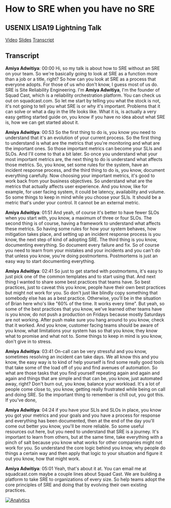 # How to SRE when you have no SRE
## USENIX LISA19 Lightning Talk

[Video](https://www.youtube.com/watch?v=eP6rgkbRh4g) [Slides](https://www.slideshare.net/squadcastHQ/how-to-sre-when-you-have-no-sre) [Transcript](#Transcript)

## Transcript
**Amiya Adwitiya**:     00:00          Hi, so my talk is about how to SRE without an SRE on your team. So we're basically going to look at SRE as a function more than a job or a title, right? So how can you look at SRE as a process that everyone adopts. For those of us who don't know, I guess most of us do. SRE is Site Reliability Engineering. I'm **Amiya Adwitiya**, I'm the founder of Squad Cast, which is a reliability orchestration platform. You can check us out on squadcast.com. So let me start by telling you what the stock is not, it's not going to tell you what SRE is or why it's important. Problems that it can solve or what a day in the life looks like. What it is, is actually a very easy getting started guide on, you know if you have no idea about what SRE is, how we can get started about it.

**Amiya Adwitiya**:     00:53          So the first thing to do is, you know you need to understand that it's an evolution of your current process. So the first thing to understand is what are the metrics that you're monitoring and what are the important ones. So those important metrics can become your SLIs and SLOs. And I'll come to that a bit later. So once you understand what your most important metrics are, the next thing to do is understand what affects those metrics. So, you know, set some rules for the system, have an incident response process, and the third thing to do is, you know, document everything carefully. Now choosing your important metrics, it's good to work back from your business objectives. So understand what are the metrics that actually affects user experience. And you know, like for example, for user facing system, it could be latency, availability and volume. So some things to keep in mind while you choose your SLIs. It should be a metric that's under your control. It cannot be an external metric.

**Amiya Adwitiya**:     01:51          And yeah, of course it's better to have fewer SLOs when you start with, you know, a maximum of three or four SLOs. The second thing is of course, having a framework to understand what affects these metrics. So having some rules for how your system behaves, how mitigation takes place, and setting up an incident response process is you know, the next step of kind of adopting SRE. The third thing is you know, documenting everything. So document every failure and fix. So of course you need to learn from your mistakes and your incidents and you can't do that unless you know, you're doing postmortems. Postmortems is just an easy way to start documenting everything.

**Amiya Adwitiya**:     02:41          So just to get started with postmortems, it's easy to just pick one of the common templates and to start using that. And next thing I wanted to share some best practices that teams have. So best practices, just to caveat this you know, people have their own best practices but might not work for you. So don't just like blindly copy something that somebody else has as a best practice. Otherwise, you'll be in the situation of Brian here who's like "60% of the time. It works every time". But yeah, so some of the best practices that you know, we've learned other teams have is you know, do not push a production on Fridays because mostly Saturdays are not working. After push make sure you hang around to you know, check that it worked. And you know, customer facing teams should be aware of you know, what limitations your system has so that you know, they know what to promise and what not to. Some things to keep in mind is you know, don't give in to stress.

**Amiya Adwitiya**:     03:41          On-call can be very stressful and you know, sometimes resolving an incident can take days. We all know this and you know, the easy way is to kind of help yourself is find some really good tools that take some of the load off of you and find avenues of automation. So what are those tasks that you find yourself repeating again and again and again and things that are simple and that can be, you know, just automated away, right? Don't burn out, you know, balance your workload. It's a lot of people come close to, you know, getting really frustrated while being on call and doing SRE. So the important thing to remember is chill out, you got this. If you've done,

**Amiya Adwitiya**:     04:24          if you have your SLIs and SLOs in place, you know you got your metrics and your goals and you have a process for response and everything has been documented, then at the end of the day you'll come out better you know, you'll be more reliable. So some useful resources out here, but you need to understand that SRE is a journey. It's important to learn from others, but at the same time, take everything with a pinch of salt because you know what works for other companies might not work for you. So understand the core logic behind you know, why people do things a certain way and then apply that logic to your situation and figure it out you know, how that might work.

**Amiya Adwitiya**:     05:01          Yeah, that's about it at. You can email me at squadcast.com maybe a couple lines about Squad Cast. We are building a platform to take SRE to organizations of every size. So help teams adopt the core principles of SRE and doing that by evolving their own existing practices.

[![Analytics](https://ga-beacon.appspot.com/UA-109315563-1/how-to-SRE-when-you-have-no-SRE/readme)](https://www.squadcast.com)